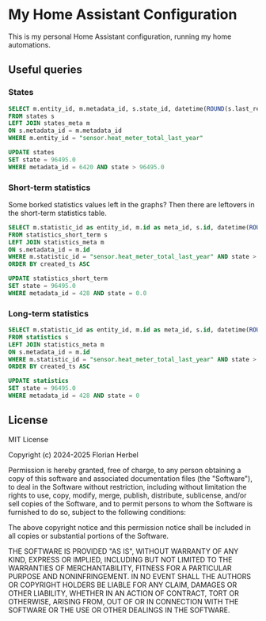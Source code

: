 # My Home Assistant Configuration

This is my personal Home Assistant configuration, running my home automations.

## Useful queries

### States

```sql
SELECT m.entity_id, m.metadata_id, s.state_id, datetime(ROUND(s.last_reported_ts), 'unixepoch') as last_reported, datetime(ROUND(s.last_updated_ts), 'unixepoch') as last_updated, state
FROM states s
LEFT JOIN states_meta m
ON s.metadata_id = m.metadata_id
WHERE m.entity_id = "sensor.heat_meter_total_last_year"
```

```sql
UPDATE states
SET state = 96495.0
WHERE metadata_id = 6420 AND state > 96495.0
```

### Short-term statistics

Some borked statistics values left in the graphs? Then there are leftovers in the short-term statistics table.

```sql
SELECT m.statistic_id as entity_id, m.id as meta_id, s.id, datetime(ROUND(s.created_ts), 'unixepoch') as created_date, datetime(ROUND(s.start_ts), 'unixepoch') as start_date, s.min, s.mean, s.max, s.state, s.sum
FROM statistics_short_term s
LEFT JOIN statistics_meta m
ON s.metadata_id = m.id
WHERE m.statistic_id = "sensor.heat_meter_total_last_year" AND state > 96495.0
ORDER BY created_ts ASC
```

```sql
UPDATE statistics_short_term
SET state = 96495.0
WHERE metadata_id = 428 AND state = 0.0
```

### Long-term statistics

```sql
SELECT m.statistic_id as entity_id, m.id as meta_id, s.id, datetime(ROUND(s.created_ts), 'unixepoch') as created_date, datetime(ROUND(s.start_ts), 'unixepoch') as start_date, s.min, s.mean, s.max, s.state, s.sum
FROM statistics s
LEFT JOIN statistics_meta m
ON s.metadata_id = m.id
WHERE m.statistic_id = "sensor.heat_meter_total_last_year" AND state > 96495.0
ORDER BY created_ts ASC
```

```sql
UPDATE statistics
SET state = 96495.0
WHERE metadata_id = 428 AND state = 0
```

## License

MIT License

Copyright (c) 2024-2025 Florian Herbel

Permission is hereby granted, free of charge, to any person obtaining a copy
of this software and associated documentation files (the "Software"), to deal
in the Software without restriction, including without limitation the rights
to use, copy, modify, merge, publish, distribute, sublicense, and/or sell
copies of the Software, and to permit persons to whom the Software is
furnished to do so, subject to the following conditions:

The above copyright notice and this permission notice shall be included in all
copies or substantial portions of the Software.

THE SOFTWARE IS PROVIDED "AS IS", WITHOUT WARRANTY OF ANY KIND, EXPRESS OR
IMPLIED, INCLUDING BUT NOT LIMITED TO THE WARRANTIES OF MERCHANTABILITY,
FITNESS FOR A PARTICULAR PURPOSE AND NONINFRINGEMENT. IN NO EVENT SHALL THE
AUTHORS OR COPYRIGHT HOLDERS BE LIABLE FOR ANY CLAIM, DAMAGES OR OTHER
LIABILITY, WHETHER IN AN ACTION OF CONTRACT, TORT OR OTHERWISE, ARISING FROM,
OUT OF OR IN CONNECTION WITH THE SOFTWARE OR THE USE OR OTHER DEALINGS IN THE
SOFTWARE.